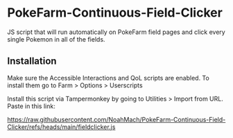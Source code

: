 # PokeFarm-Continuous-Field-Clicker
JS script that will run automatically on PokeFarm field pages and click every single Pokemon in all of the fields.

## Installation
Make sure the Accessible Interactions and QoL scripts are enabled. To install them go to Farm > Options > Userscripts

Install this script via Tampermonkey by going to Utilities > Import from URL. Paste in this link:

<https://raw.githubusercontent.com/NoahMach/PokeFarm-Continuous-Field-Clicker/refs/heads/main/fieldclicker.js>
